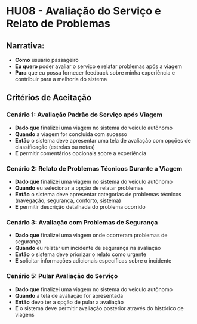 # HU08 - Avaliação do Serviço e Relato de Problemas

## Narrativa:

- **Como** usuário passageiro
- **Eu quero** poder avaliar o serviço e relatar problemas após a viagem
- **Para** que eu possa fornecer feedback sobre minha experiência e contribuir para a melhoria do sistema

## Critérios de Aceitação

### Cenário 1: Avaliação Padrão do Serviço após Viagem

- **Dado que** finalizei uma viagem no sistema do veículo autônomo
- **Quando** a viagem for concluída com sucesso
- **Então** o sistema deve apresentar uma tela de avaliação com opções de classificação (estrelas ou notas)
- **E** permitir comentários opcionais sobre a experiência

### Cenário 2: Relato de Problemas Técnicos Durante a Viagem

- **Dado que** finalizei uma viagem no sistema do veículo autônomo
- **Quando** eu selecionar a opção de relatar problemas
- **Então** o sistema deve apresentar categorias de problemas técnicos (navegação, segurança, conforto, sistema)
- **E** permitir descrição detalhada do problema ocorrido

### Cenário 3: Avaliação com Problemas de Segurança

- **Dado que** finalizei uma viagem onde ocorreram problemas de segurança
- **Quando** eu relatar um incidente de segurança na avaliação
- **Então** o sistema deve priorizar o relato como urgente
- **E** solicitar informações adicionais específicas sobre o incidente

### Cenário 5: Pular Avaliação do Serviço

- **Dado que** finalizei uma viagem no sistema do veículo autônomo
- **Quando** a tela de avaliação for apresentada
- **Então** devo ter a opção de pular a avaliação
- **E** o sistema deve permitir avaliação posterior através do histórico de viagens
